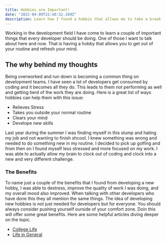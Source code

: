 ```yaml
---
title: Hobbies are Important!
date: "2022-04-09T22:40:32.169Z"
description: Learn how I found a hobbie that allows me to take a break from life!
---
```


Working in the development field I have come to learn a couple of important things that every developer should be doing. One of those I want to talk about here and now. That is having a hobby that allows you to get out of your routine and refresh your mind.

## The why behind my thoughts

Being overworked and run down is becoming a common thing on development teams. I have seen a lot of developers get consumed by coding and it becomes all they do. This leads to them not performing as well and getting tierd of the work they are doing. Here is a great list of ways hobbies can help them with this issue:

- Relieves Stress
- Takes you outside your normal routine
- Clears your mind
- Develope new skills

Last year during the summer I was finding myself in this slump and hating my job and not wanting to finish shcool. I knew something was wrong and needed to do something new in my routine. I decided to pick up golfing and from then on I found myself less stressed and more focused on my work. I was able to actually allow my brain to clock out of coding and clock into a new and very different challenge. 

### The Benefits

To name just a couple of the benefits that I found from developing a new hobby, I was able to destress, improve the quality of work I was doing, and my overall mood also improved. When talking with other developers who have done this they all mention the same things. The idea of developing new hobbies is not just needed for developers but for everyone. You should always consider pushing yourself ourside of your comfort zone. Doin this will offer some great benefits. Here are some helpful articles diving deeper on the topic.

- [College Life](https://www.columbia.ab.ca/the-importance-of-having-a-hobby/#:~:text=Hobbies%20give%20you%20an%20opportunity,risk%20of%20depression%20and%20dementia.)
- [Life in General](https://www.skilledatlife.com/why-hobbies-are-important/)
